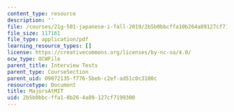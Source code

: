 ```yaml
---
content_type: resource
description: ''
file: /courses/21g-501-japanese-i-fall-2019/2b5b0bbcffa10b264a89127cf7199300_MIT21g_501f19_MajorsAtMIT.pdf
file_size: 117161
file_type: application/pdf
learning_resource_types: []
license: https://creativecommons.org/licenses/by-nc-sa/4.0/
ocw_type: OCWFile
parent_title: Interview Tests
parent_type: CourseSection
parent_uid: 09072135-f776-5beb-c2ef-ad51c0c3180c
resourcetype: Document
title: MajorsAtMIT
uid: 2b5b0bbc-ffa1-0b26-4a89-127cf7199300
---
```


